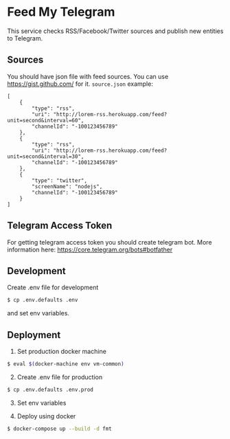 # Feed My Telegram

This service checks RSS/Facebook/Twitter sources and publish new entities to Telegram.

## Sources
You should have json file with feed sources. You can use https://gist.github.com/ for it.
`source.json` example:
```
[
    {
        "type": "rss",
        "uri": "http://lorem-rss.herokuapp.com/feed?unit=second&interval=60",
        "channelId": "-100123456789"
    },
    {
        "type": "rss",
        "uri": "http://lorem-rss.herokuapp.com/feed?unit=second&interval=30",
        "channelId": "-100123456789"
    },
    {
        "type": "twitter",
        "screenName": "nodejs",
        "channelId": "-100123456789"
    }
]
```

## Telegram Access Token
For getting telegram access token you should create telegram bot. More information here: https://core.telegram.org/bots#botfather


## Development
Create .env file for development
```sh
$ cp .env.defaults .env
```
and set env variables.

## Deployment
1) Set production docker machine
```sh
$ eval $(docker-machine env vm-common)
```
2) Create .env file for production
```sh
$ cp .env.defaults .env.prod
```

3) Set env variables

4) Deploy using docker
```sh
$ docker-compose up --build -d fmt
```
